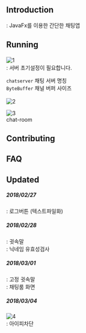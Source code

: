 ## Introduction
: JavaFx를 이용한 간단한 채팅앱 <br>


## Running
![1](https://user-images.githubusercontent.com/40384777/53419396-26260800-3a1d-11e9-9ed5-eae6318a2ece.png)　<br>
: 서버 초기설정이 필요합니다.<br>

`chatserver`  채팅 서버 명칭<br>
`ByteBuffer`  채널 버퍼 사이즈<br><br>
![2](https://user-images.githubusercontent.com/40384777/53467617-552e8f00-3a9a-11e9-9408-84ece8273573.png) <br>

![3](https://user-images.githubusercontent.com/40384777/53716861-a45d3100-3e99-11e9-99e6-ddc62d80615e.png) <br>
chat-room

## Contributing

## FAQ

## Updated
##### 2018/02/27
: 로그버튼 (텍스트파일화)<br>
##### 2018/02/28
: 귓속말 <br>
: 닉네임 유효성검사 <br>
##### 2018/03/01
: 고정 귓속말<br>
: 채팅룸 화면<br>
##### 2018/03/04
![4](https://user-images.githubusercontent.com/40384777/53716852-a1fad700-3e99-11e9-8223-82f52ea0f1f1.png) <br>
: 아이피차단<br>
